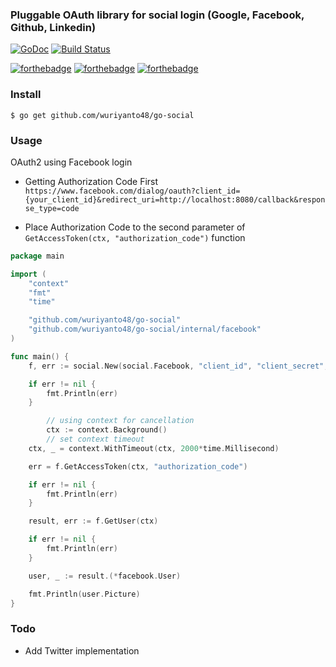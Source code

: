 ### Pluggable OAuth library for social login (Google, Facebook, Github, Linkedin)


[![GoDoc](https://godoc.org/github.com/wuriyanto48/go-social?status.svg)](https://godoc.org/github.com/wuriyanto48/go-social)
[![Build Status](https://travis-ci.org/wuriyanto48/go-social.svg?branch=master)](https://travis-ci.org/wuriyanto48/go-social)

[![forthebadge](https://forthebadge.com/images/badges/made-with-go.svg)](https://forthebadge.com) [![forthebadge](https://forthebadge.com/images/badges/fuck-it-ship-it.svg)](https://forthebadge.com) [![forthebadge](https://forthebadge.com/images/badges/contains-technical-debt.svg)](https://forthebadge.com)

### Install
```shell
$ go get github.com/wuriyanto48/go-social
```

### Usage

OAuth2 using Facebook login

* Getting Authorization Code First
`https://www.facebook.com/dialog/oauth?client_id={your_client_id}&redirect_uri=http://localhost:8080/callback&response_type=code`

* Place Authorization Code to the second parameter of `GetAccessToken(ctx, "authorization_code")` function

```go
package main

import (
	"context"
	"fmt"
	"time"

	"github.com/wuriyanto48/go-social"
	"github.com/wuriyanto48/go-social/internal/facebook"
)

func main() {
	f, err := social.New(social.Facebook, "client_id", "client_secret", "http://localhost:8080/callback")

	if err != nil {
		fmt.Println(err)
	}

        // using context for cancellation
        ctx := context.Background()
        // set context timeout
	ctx, _ = context.WithTimeout(ctx, 2000*time.Millisecond)

	err = f.GetAccessToken(ctx, "authorization_code")

	if err != nil {
		fmt.Println(err)
	}

	result, err := f.GetUser(ctx)

	if err != nil {
		fmt.Println(err)
	}

	user, _ := result.(*facebook.User)

	fmt.Println(user.Picture)
}

```

### Todo
- Add Twitter implementation